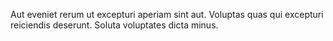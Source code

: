 Aut eveniet rerum ut excepturi aperiam sint aut. Voluptas quas qui excepturi reiciendis deserunt. Soluta voluptates dicta minus.